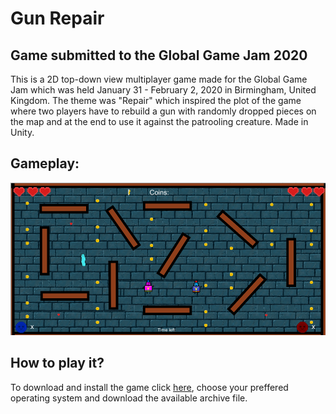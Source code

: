 # Gun Repair
## Game submitted to the Global Game Jam 2020
This is a 2D top-down view multiplayer game made for the Global Game Jam which was held January 31 - February 2, 2020 in Birmingham, United Kingdom.
The theme was "Repair" which inspired the plot of the game where two players have to rebuild a gun with randomly dropped pieces on the map and at the end to use it against the patrooling creature.
Made in Unity.

## Gameplay:
![alt text](info_media/GGJ.png "The Gun Repair Game")

## How to play it?
To download and install the game click [here](../master/Builds/), choose your preffered operating system and download the available archive file.
